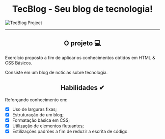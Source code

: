 <div align="center"><h1>TecBlog - Seu blog de tecnologia!</h1></div>

![TecBlog Project]()


---

<div align="center"><h2>O projeto 💻</h2></div>

Exercício proposto a fim de aplicar os conhecimentos obtidos em HTML & CSS Básicos. <br>

Consiste em um blog de notícias sobre tecnologia. <br>

<div align="center"><h2>Habilidades ✔</h2></div>

Reforçando conhecimento em:

 - [x] Uso de larguras fixas;
 - [x] Estruturação de um blog;
 - [x] Formatação básica em CSS;
 - [x] Utilização de elementos flutuantes;
 - [x] Estilizações padrões a fim de reduzir a escrita de código.